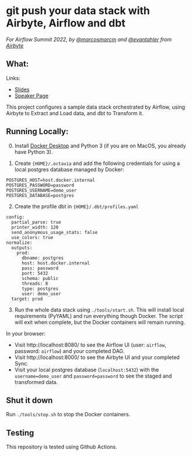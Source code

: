 # git push your data stack with Airbyte, Airflow and dbt

_For Airflow Summit 2022, by [@marcosmarcm](https://github.com/marcosmarxm) and [@evantahler](https://github.com/evantahler) from [Airbyte](https://github.com/airbytehq)_

## What:

Links:

- [Slides](https://docs.google.com/presentation/d/17TuHlzgF3x_Q2NtkOq0O7SmR9e0MGqXMqlwVqJyUoKI)
- [Speaker Page](https://airflowsummit.org/sessions/2022/git-push-your-data-stack-with-airbyte-airflow-and-dbt/)

This project configures a sample data stack orchestrated by Airflow, using Airbyte to Extract and Load data, and dbt to Transform it.

## Running Locally:

0.  Install [Docker Desktop](https://www.docker.com/products/docker-desktop/) and Python 3 (if you are on MacOS, you already have Python 3).

1.  Create `{HOME}/.octavia` and add the following credentials for using a local postgres database managed by Docker:

```
POSTGRES_HOST=host.docker.internal
POSTGRES_PASSWORD=password
POSTGRES_USERNAME=demo_user
POSTGRES_DATABASE=postgres
```

2. Create the profile dbt in `{HOME}/.dbt/profiles.yaml`

```
config:
  partial_parse: true
  printer_width: 120
  send_anonymous_usage_stats: false
  use_colors: true
normalize:
  outputs:
    prod:
      dbname: postgres
      host: host.docker.internal
      pass: password
      port: 5432
      schema: public
      threads: 8
      type: postgres
      user: demo_user
  target: prod
```

3. Run the whole data stack using `./tools/start.sh`. This will install local requirements (PyYAML) and run everything though Docker. The script will exit when complete, but the Docker containers will remain running.

In your browser:

- Visit http://localhost:8080/ to see the Airflow UI (user: `airflow`, password: `airflow`) and your completed DAG.
- Visit http://localhost:8000/ to see the Airbyte UI and your completed Sync.
- Visit your local postgres database (`localhost:5432`) with the `username=demo_user` and `password=password` to see the staged and transformed data.

## Shut it down

Run `./tools/stop.sh` to stop the Docker containers.

## Testing

This repository is tested using Github Actions.
